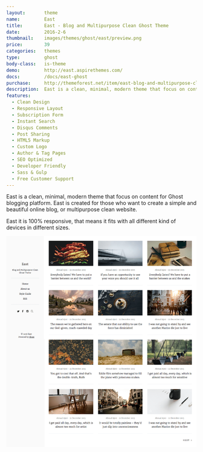 ```yaml
---
layout:       theme
name:         East
title:        East - Blog and Multipurpose Clean Ghost Theme
date:         2016-2-6
thumbnail:    images/themes/ghost/east/preview.png
price:        39
categories:   themes
type:         ghost
body-class:   is-theme
demo:         http://east.aspirethemes.com/
docs:         /docs/east-ghost
purchase:     http://themeforest.net/item/east-blog-and-multipurpose-clean-ghost-theme/14714255?ref=aspirethemes
description:  East is a clean, minimal, modern theme that focus on content for Ghost.
features:
  - Clean Design
  - Responsive Layout
  - Subscription Form
  - Instant Search
  - Disqus Comments
  - Post Sharing
  - HTML5 Markup
  - Custom Logo
  - Author & Tag Pages
  - SEO Optimized
  - Developer Friendly
  - Sass & Gulp
  - Free Customer Support
---
```


East is a clean, minimal, modern theme that focus on content for Ghost blogging platform. East is created for those who want to create a simple and beautiful online blog, or multipurpose clean website.

East it is 100% responsive, that means it fits with all different kind of devices in different sizes.

![east-ghost-full-preview](/images/themes/ghost/east/full-preview.png)
